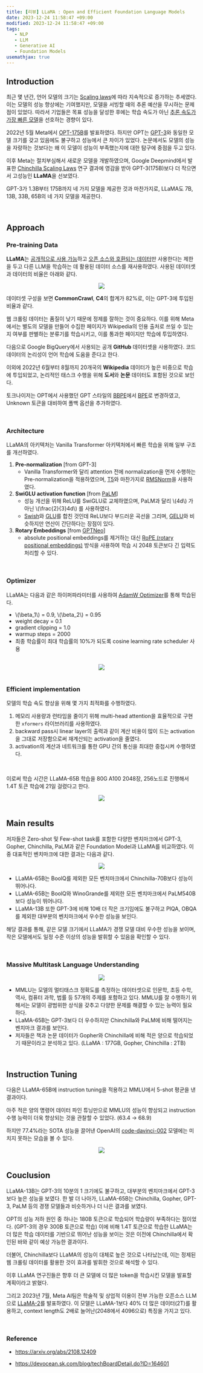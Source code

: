 ```yaml
---
title: [리뷰] LLaMA : Open and Efficient Foundation Language Models
date: 2023-12-24 11:58:47 +09:00
modified: 2023-12-24 11:58:47 +09:00
tags: 
   - NLP
   - LLM
   - Generative AI
   - Foundation Models
usemathjax: true
---
```


## Introduction

최근 몇 년간, 언어 모델의 크기는 [Scaling laws](https://arxiv.org/abs/2001.08361)에 따라 지속적으로 증가하는 추세였다. 이는 모델의 성능 향상에는 기여했지만, 모델을 서빙할 때의 추론 예산을 무시하는 문제점이 있었다. 따라서 기업들은 목표 성능을 달성한 후에는 학습 속도가 아닌 <u>추론 속도가 가장 빠른 모델</u>을 선호하는 경향이 있다.

2022년 5월 Meta에서 [OPT-175B](https://ai.facebook.com/blog/democratizing-access-to-large-scale-language-models-with-opt-175b/)를 발표하였다. 하지만 OPT는 [GPT-3](https://github.com/openai/gpt-3)와 동일한 모델 크기를 갖고 있음에도 불구하고 성능에서 큰 차이가 있었다. 논문에서도 모델의 성능을 자랑하는 것보다는 왜 이 모델이 성능이 부족했는지에 대한 탐구에 중점을 두고 있다.

이후 Meta는 절치부심해서 새로운 모델을 개발하였으며, Google Deepmind에서 발표한 [Chinchilla Scaling Laws](https://arxiv.org/abs/2203.15556) 연구 결과에 영감을 받아 GPT-3(175B)보다 더 작으면서 고성능인 **LLaMA**을 선보였다.

GPT-3가 1.3B부터 175B까지 네 가지 모델을 제공한 것과 마찬가지로, LLaMA도 7B, 13B, 33B, 65B의 네 가지 모델을 제공한다. 

<br>

## Approach
### Pre-training Data

**LLaMA**는 <u>공개적으로 사용 가능</u>하고 <u>오픈 소스와 호환되는 데이터</u>만 사용한다는 제한을 두고 다른 LLM을 학습하는 데 활용된 데이터 소스를 재사용하였다. 사용된 데이터셋과 데이터의 비율은 아래와 같다.

<center><img src="/assets/img/llama_1/0.png"/></center>

데이터셋 구성을 보면 **CommonCrawl**, **C4**의 합계가 82%로, 이는 GPT-3에 투입된 비율과 같다.

웹 크롤링 데이터는 품질이 낮기 때문에 정제를 잘하는 것이 중요하다. 이를 위해 Meta에서는 별도의 모델을 만들어 수집한 페이지가 Wikipedia의 인용 출처로 쓰일 수 있는지 여부를 판별하는 분류기를 학습시키고, 이를 통과한 페이지만 학습에 투입하였다.

다음으로 Google BigQuery에서 사용되는 공개 **GitHub** 데이터셋을 사용하였다. 코드 데이터의 논리성이 언어 학습에 도움을 준다고 한다.

이외에 2022년 6월부터 8월까지 20개국의 **Wikipedia** 데이터가 높은 비중으로 학습에 투입되었고, 논리적인 태스크 수행을 위해 **도서**와 **논문** 데이터도 포함된 것으로 보인다.

토크나이저는 OPT에서 사용했던 GPT 스타일의 [BBPE](https://arxiv.org/abs/1508.07909)에서 [BPE](https://github.com/google/sentencepiece)로 변경하였고, Unknown 토큰을 대비하여 폴백 옵션을 추가하였다.

<br>

### Architecture

LLaMA의 아키텍처는 Vanilla Transformer 아키텍처에서 빠른 학습을 위해 일부 구조를 개선하였다.

1. **Pre-normalization** [from GPT-3]
   - Vanilla Transformer와 달리 attention 전에 normalization을 먼저 수행하는 Pre-normalization을 적용하였으며, [T5](https://github.com/google-research/t5x)와 마찬가지로 [RMSNorm](https://arxiv.org/abs/1910.07467)을 사용하였다.
2. **SwiGLU activation function** [from [PaLM](https://ai.googleblog.com/2022/04/pathways-language-model-palm-scaling-to.html)]
   - 성능 개선을 위해 ReLU를 SwiGLU로 교체하였으며, PaLM과 달리 \\(4d\\) 가 아닌 \\(\frac{2}{3}4d\\) 를 사용하였다.
   - [Swish](https://arxiv.org/abs/1710.05941v1)와 [GLU](https://arxiv.org/abs/1612.08083)를 합친 것인데 ReLU보다 부드러운 곡선을 그리며, [GELU](https://arxiv.org/abs/1606.08415)와 비슷하지만 연산이 간단하다는 장점이 있다. 
3. **Rotary Embeddings** [from [GPTNeo](https://github.com/EleutherAI/gpt-neo)]
   - absolute positional embeddings를 제거하는 대신 [RoPE (rotary positional embeddings)](https://arxiv.org/abs/2104.09864) 방식을 사용하여 학습 시 2048 토큰보다 긴 입력도 처리할 수 있다.


<br>

### Optimizer

LLaMA는 다음과 같은 하이퍼파라미터를 사용하여 [AdamW Optimizer](https://arxiv.org/pdf/1711.05101.pdf)를 통해 학습된다.

- \\(\beta_1\\) = 0.9, \\(\beta_2\\) = 0.95
- weight decay = 0.1
- gradient clipping = 1.0
- warmup steps = 2000
- 최종 학습률이 최대 학습률의 10%가 되도록 cosine learning rate scheduler 사용

<br>

<center><img src="/assets/img/llama_1/1.png"/></center>

<br>


### Efficient implementation

모델의 학습 속도 향상을 위해 몇 가지 최적화를 수행하였다.

1. 메모리 사용량과 런타임을 줄이기 위해 multi-head attention을 효율적으로 구현한 `xformers` 라이브러리를 사용하였다.
2. backward pass시 linear layer의 출력과 같이 계산 비용이 많이 드는 activation을 그대로 저장함으로써 재계산되는 activation을 줄였다.
3. activation의 계산과 네트워크를 통한 GPU 간의 통신을 최대한 중첩시켜 수행하였다.

<br>

이로써 학습 시간은 LLaMA-65B 학습을 80G A100 2048장, 256노드로 진행해서 1.4T 토큰 학습에 21일 걸렸다고 한다.

<center><img src="/assets/img/llama_1/2.png"/></center>

<br>

## Main results

저자들은 Zero-shot 및 Few-shot task를 포함한 다양한 벤치마크에서 GPT-3, Gopher, Chinchilla, PaLM과 같은 Foundation Model과 LLaMA를 비교하였다. 이중 대표적인 벤치마크에 대한 결과는 다음과 같다.

<center><img src="/assets/img/llama_1/3.png"/></center>

- LLaMA-65B는 BoolQ를 제외한 모든 벤치마크에서 Chinchilla-70B보다 성능이 뛰어나다.
- LLaMA-65B는 BoolQ와 WinoGrande를 제외한 모든 벤치마크에서 PaLM540B보다 성능이 뛰어나다.
- LLaMA-13B 또한 GPT-3에 비해 10배 더 작은 크기임에도 불구하고 PIQA, OBQA를 제외한 대부분의 벤치마크에서 우수한 성능을 보인다.

해당 결과를 통해, 같은 모델 크기에서 LLaMA가 경쟁 모델 대비 우수한 성능을 보이며, 작은 모델에서도 일정 수준 이상의 성능을 발휘할 수 있음을 확인할 수 있다.

<br>

### Massive Multitask Language Understanding

<center><img src="/assets/img/llama_1/4.png"/></center>

- MMLU는 모델의 멀티태스크 정확도를 측정하는 데이터셋으로 인문학, 초등 수학, 역사, 컴퓨터 과학, 법률 등 57개의 주제를 포함하고 있다. MMLU를 잘 수행하기 위해서는 모델이 광범위한 상식을 갖추고 다양한 문제를 해결할 수 있는 능력이 필요하다.
- LLaMA-65B는 GPT-3보다 더 우수하지만 Chinchilla와 PaLM에 비해 떨어지는 벤치마크 결과를 보인다.
- 저자들은 책과 논문 데이터가 Gopher와 Chinchilla에 비해 적은 양으로 학습되었기 때문이라고 분석하고 있다. (LLaMA : 177GB, Gopher, Chinchilla : 2TB)

<br>

## Instruction Tuning

다음은 LLaMA-65B에 instruction tuning을 적용하고 MMLU에서 5-shot 평균을 낸 결과이다.

아주 적은 양의 명령어 데이터 파인 튜닝만으로 MMLU의 성능이 향상되고 instruction 수행 능력이 더욱 향상되는 것을 관찰할 수 있었다. (63.4 → 68.9)

하지만 77.4%라는 SOTA 성능을 끌어낸 OpenAI의 [code-davinci-002](https://platform.openai.com/docs/models/gpt-3-5) 모델에는 미치지 못하는 모습을 볼 수 있다.

<center><img src="/assets/img/llama_1/5.png"/></center>

<br>

## Couclusion

LLaMA-13B는 GPT-3의 10분의 1 크기에도 불구하고, 대부분의 벤치마크에서 GPT-3보다 높은 성능을 보였다. 한 발 더 나아가, LLaMA-65B는 Chinchilla, Gopher, GPT-3, PaLM 등의 경쟁 모델들과 비슷하거나 더 나은 결과를 보였다.

OPT의 성능 저하 원인 중 하나는 180B 토큰으로 학습되어 학습량이 부족하다는 점이었다. (GPT-3의 경우 300B 토큰으로 학습) 이에 비해 1.4T 토큰으로 학습한 LLaMA는 더 많은 학습 데이터를 기반으로 뛰어난 성능을 보이는 것은 이전에 Chinchilla에서 확인된 바와 같이 예상 가능한 결과이다.

더불어, Chinchilla보다 LLaMA의 성능이 대체로 높은 것으로 나타났는데, 이는 정제된 웹 크롤링 데이터를 활용한 것이 효과를 발휘한 것으로 해석할 수 있다.

이후 LLaMA 연구진들은 향후 더 큰 모델에 더 많은 token을 학습시킨 모델을 발표할 계획이라고 밝혔다. 

그리고 2023년 7월, Meta AI팀은 학술적 및 상업적 이용이 전부 가능한 오픈소스 LLM으로 [LLaMA-2](https://arxiv.org/abs/2307.09288)를 발표하였다. 이 모델은 LLaMA-1보다 40% 더 많은 데이터(2T)를 활용하고, context length도 2배로 늘어난(2048에서 4096으로) 특징을 가지고 있다. 

<br>

### Reference

- https://arxiv.org/abs/2108.12409

- https://devocean.sk.com/blog/techBoardDetail.do?ID=164601


